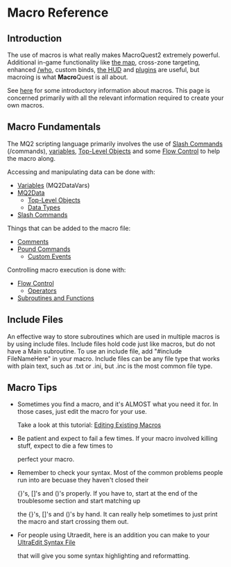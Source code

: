 # Macro Reference

## Introduction

The use of macros is what really makes MacroQuest2 extremely powerful. Additional in-game functionality like [the map](../plugins/core-plugins/mq2map/), cross-zone targeting, enhanced [/who](../commands/slash-commands/who.md), custom binds, [the HUD](../plugins/core-plugins/mq2hud/) and [plugins](macroquest2-plugins.md) are useful, but macroing is what **Macro**Quest is all about.

See [here](macroquest2-macros.md) for some introductory information about macros. This page is concerned primarily with all the relevant information required to create your own macros.

## Macro Fundamentals

The MQ2 scripting language primarily involves the use of [Slash Commands](../commands/slash-commands/) \(/commands\), [variables](mq2datavars.md), [Top-Level Objects](../data-types-and-top-level-objects/top-level-objects/) and some [Flow Control](flow-control.md) to help the macro along.

Accessing and manipulating data can be done with:

* [Variables](mq2datavars.md) \(MQ2DataVars\)
* [MQ2Data](mq2data.md)
  * [Top-Level Objects](../data-types-and-top-level-objects/top-level-objects/)
  * [Data Types](../data-types-and-top-level-objects/data-types/)
* [Slash Commands](../commands/slash-commands/)

Things that can be added to the macro file:

* [Comments](comments.md)
* [Pound Commands](../commands/macro-commands/macro-directives/)
  * [Custom Events](../macros/macros/custom-events.md)

Controlling macro execution is done with:

* [Flow Control](flow-control.md)
  * [Operators](operators.md)
* [Subroutines and Functions](subroutines-and-functions.md)

## Include Files

An effective way to store subroutines which are used in multiple macros is by using include files. Include files hold code just like macros, but do not have a Main subroutine. To use an include file, add "\#include FileNameHere" in your macro. Include files can be any file type that works with plain text, such as .txt or .ini, but .inc is the most common file type.

## Macro Tips

* Sometimes you find a macro, and it's ALMOST what you need it for. In those cases, just edit the macro for your use.

  Take a look at this tutorial: [Editing Existing Macros](editing-existing-macros.md)

* Be patient and expect to fail a few times. If your macro involved killing stuff, expect to die a few times to

  perfect your macro.

* Remember to check your syntax. Most of the common problems people run into are becuase they haven't closed their

  {}'s, \[\]'s and \(\)'s properly. If you have to, start at the end of the troublesome section and start matching up

  the {}'s, \[\]'s and \(\)'s by hand. It can really help sometimes to just print the macro and start crossing them out.

* For people using Utraedit, here is an addition you can make to your [UltraEdit Syntax File](https://github.com/macroquest/docs/tree/abfc239f4d668ae116ab48141e49bbff82337715/other-applications/ultraedit-syntax-file.md)

  that will give you some syntax highlighting and reformatting.

